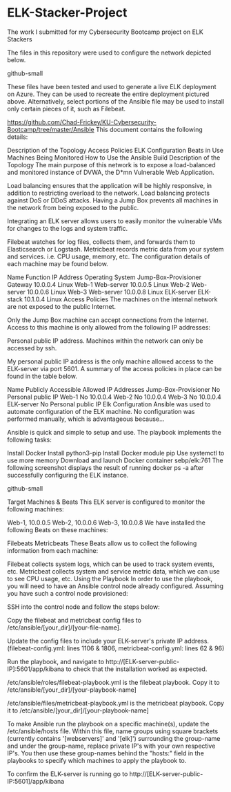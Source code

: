 # ELK-Stacker-Project
The work I submitted for my Cybersecurity Bootcamp project on ELK Stackers

The files in this repository were used to configure the network depicted below.

github-small

These files have been tested and used to generate a live ELK deployment on Azure. They can be used to recreate the entire deployment pictured above. Alternatively, select portions of the Ansible file may be used to install only certain pieces of it, such as Filebeat.

https://github.com/Chad-Frickey/KU-Cybersecurity-Bootcamp/tree/master/Ansible
This document contains the following details:

Description of the Topology
Access Policies
ELK Configuration
Beats in Use
Machines Being Monitored
How to Use the Ansible Build
Description of the Topology
The main purpose of this network is to expose a load-balanced and monitored instance of DVWA, the D*mn Vulnerable Web Application.

Load balancing ensures that the application will be highly responsive, in addition to restricting overload to the network. Load balancing protects against DoS or DDoS attacks. Having a Jump Box prevents all machines in the network from being exposed to the public.

Integrating an ELK server allows users to easily monitor the vulnerable VMs for changes to the logs and system traffic.

Filebeat watches for log files, collects them, and forwards them to Elasticsearch or Logstash.
Metricbeat records metric data from your system and services. i.e. CPU usage, memory, etc.
The configuration details of each machine may be found below.

Name	Function	IP Address	Operating System
Jump-Box-Provisioner	Gateway	10.0.0.4	Linux
Web-1	Web-server	10.0.0.5	Linux
Web-2	Web-server	10.0.0.6	Linux
Web-3	Web-server	10.0.0.8	Linux
ELK-server	ELK-stack	10.1.0.4	Linux
Access Policies
The machines on the internal network are not exposed to the public Internet.

Only the Jump Box machine can accept connections from the Internet. Access to this machine is only allowed from the following IP addresses:

Personal public IP address.
Machines within the network can only be accessed by ssh.

My personal public IP address is the only machine allowed access to the ELK-server via port 5601.
A summary of the access policies in place can be found in the table below.

Name	Publicly Accessible	Allowed IP Addresses
Jump-Box-Provisioner	No	Personal public IP
Web-1	No	10.0.0.4
Web-2	No	10.0.0.4
Web-3	No	10.0.0.4
ELK-server	No	Personal public IP
Elk Configuration
Ansible was used to automate configuration of the ELK machine. No configuration was performed manually, which is advantageous because...

Ansible is quick and simple to setup and use.
The playbook implements the following tasks:

Install Docker
Install python3-pip
Install Docker module pip
Use systemctl to use more memory
Download and launch Docker container sebp/elk:761
The following screenshot displays the result of running docker ps -a after successfully configuring the ELK instance.

github-small

Target Machines & Beats
This ELK server is configured to monitor the following machines:

Web-1, 10.0.0.5
Web-2, 10.0.0.6
Web-3, 10.0.0.8
We have installed the following Beats on these machines:

Filebeats
Metricbeats
These Beats allow us to collect the following information from each machine:

Filebeat collects system logs, which can be used to track system events, etc.
Metricbeat collects system and service metric data, which we can use to see CPU usage, etc.
Using the Playbook
In order to use the playbook, you will need to have an Ansible control node already configured. Assuming you have such a control node provisioned:

SSH into the control node and follow the steps below:

Copy the filebeat and metricbeat config files to /etc/ansible/[your_dir]/[your-file-name].

Update the config files to include your ELK-server's private IP address. (filebeat-config.yml: lines 1106 & 1806, metricbeat-config.yml: lines 62 & 96)

Run the playbook, and navigate to http://[ELK-server-public-IP]:5601/app/kibana to check that the installation worked as expected.

/etc/ansible/roles/filebeat-playbook.yml is the filebeat playbook. Copy it to /etc/ansible/[your_dir]/[your-playbook-name]

/etc/ansible/files/metricbeat-playbook.yml is the metricbeat playbook. Copy it to /etc/ansible/[your_dir]/[your-playbook-name]

To make Ansible run the playbook on a specific machine(s), update the /etc/ansible/hosts file. Within this file, name groups using square brackets (currently contains '[webservers]' and '[elk]') surrounding the group-name and under the group-name, replace private IP's with your own respective IP's. You then use these group-names behind the "hosts:" field in the playbooks to specify which machines to apply the playbook to.

To confirm the ELK-server is running go to http://[ELK-server-public-IP:5601]/app/kibana
